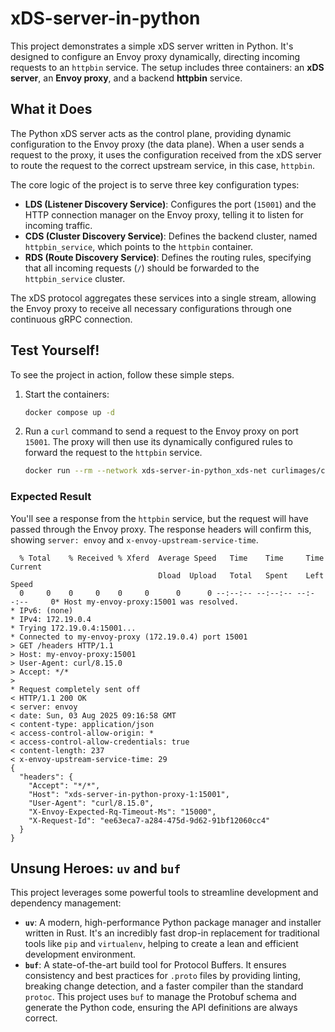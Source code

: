 # xDS-server-in-python

This project demonstrates a simple xDS server written in Python. It's designed to configure an Envoy proxy dynamically, directing incoming requests to an `httpbin` service. The setup includes three containers: an **xDS server**, an **Envoy proxy**, and a backend **httpbin** service.

## What it Does

The Python xDS server acts as the control plane, providing dynamic configuration to the Envoy proxy (the data plane). When a user sends a request to the proxy, it uses the configuration received from the xDS server to route the request to the correct upstream service, in this case, `httpbin`.

The core logic of the project is to serve three key configuration types:

* **LDS (Listener Discovery Service)**: Configures the port (`15001`) and the HTTP connection manager on the Envoy proxy, telling it to listen for incoming traffic.
* **CDS (Cluster Discovery Service)**: Defines the backend cluster, named `httpbin_service`, which points to the `httpbin` container.
* **RDS (Route Discovery Service)**: Defines the routing rules, specifying that all incoming requests (`/`) should be forwarded to the `httpbin_service` cluster.

The xDS protocol aggregates these services into a single stream, allowing the Envoy proxy to receive all necessary configurations through one continuous gRPC connection.

## Test Yourself\!

To see the project in action, follow these simple steps.

1.  Start the containers:

    ```bash
    docker compose up -d
    ```

2.  Run a `curl` command to send a request to the Envoy proxy on port `15001`. The proxy will then use its dynamically configured rules to forward the request to the `httpbin` service.

    ```bash
    docker run --rm --network xds-server-in-python_xds-net curlimages/curl curl -v http://my-envoy-proxy:15001/headers
    ```

### Expected Result

You'll see a response from the `httpbin` service, but the request will have passed through the Envoy proxy. The response headers will confirm this, showing `server: envoy` and `x-envoy-upstream-service-time`.

```
  % Total    % Received % Xferd  Average Speed   Time    Time     Time  Current
                                 Dload  Upload   Total   Spent    Left  Speed
  0     0    0     0    0     0      0      0 --:--:-- --:--:-- --:--:--     0* Host my-envoy-proxy:15001 was resolved.
* IPv6: (none)
* IPv4: 172.19.0.4
* Trying 172.19.0.4:15001...
* Connected to my-envoy-proxy (172.19.0.4) port 15001
> GET /headers HTTP/1.1
> Host: my-envoy-proxy:15001
> User-Agent: curl/8.15.0
> Accept: */*
>
* Request completely sent off
< HTTP/1.1 200 OK
< server: envoy
< date: Sun, 03 Aug 2025 09:16:58 GMT
< content-type: application/json
< access-control-allow-origin: *
< access-control-allow-credentials: true
< content-length: 237
< x-envoy-upstream-service-time: 29
{
  "headers": {
    "Accept": "*/*",
    "Host": "xds-server-in-python-proxy-1:15001",
    "User-Agent": "curl/8.15.0",
    "X-Envoy-Expected-Rq-Timeout-Ms": "15000",
    "X-Request-Id": "ee63eca7-a284-475d-9d62-91bf12060cc4"
  }
}
```

## Unsung Heroes: `uv` and `buf`

This project leverages some powerful tools to streamline development and dependency management:

* **`uv`**: A modern, high-performance Python package manager and installer written in Rust. It's an incredibly fast drop-in replacement for traditional tools like `pip` and `virtualenv`, helping to create a lean and efficient development environment.
* **`buf`**: A state-of-the-art build tool for Protocol Buffers. It ensures consistency and best practices for `.proto` files by providing linting, breaking change detection, and a faster compiler than the standard `protoc`. This project uses `buf` to manage the Protobuf schema and generate the Python code, ensuring the API definitions are always correct.

